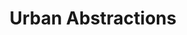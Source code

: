 ---
pid: ws131
title: Urban Abstractions
location_transcription: Washington Square Park
coordinates: "[-75.152192796799, 39.946891118585]"
zipcode: '19107'
gen_neighborhood: Center City
neighborhood: Washington Square West,Avenue of The Arts,Midtown Village,Chinatown
outside_phl: 
age: '40'
age_range: 40-49
instagram: 
image_file_name: ws_131.jpg
proposal_transcription: Photographs taken of architectural elements/details, taken
  in various areas of Philadelphia, displayed throughout the public space. The concept
  would be to encourage others to take the time during their day to actually look
  up and observe buildings that they pass by every day but don't pay attention, therefore
  transitioning the mundane into something beautiful. The images would be of varying
  scales of the architecture, some more representative, some more abstracted.
topic: Architecture
topic_summary: 0, 0
type: Image
keywords_other: Photographs, architecture, beautiful
credit: Rachel Scheinfeldt
image_labels: 
twitter: 
facebook: 
permalink: "/monuments/ws131/"
layout: item-page
---